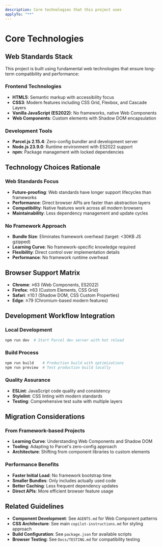 ```yaml
---
description: Core technologies that this project uses
applyTo: "**"
---
```


# Core Technologies

## Web Standards Stack

This project is built using fundamental web technologies that ensure long-term compatibility and performance:

### Frontend Technologies

- **HTML5**: Semantic markup with accessibility focus
- **CSS3**: Modern features including CSS Grid, Flexbox, and Cascade Layers
- **Vanilla JavaScript (ES2022)**: No frameworks, native Web Components
- **Web Components**: Custom elements with Shadow DOM encapsulation

### Development Tools

- **Parcel.js 2.15.4**: Zero-config bundler and development server
- **Node.js 23.9.0**: Runtime environment with ES2022 support
- **npm**: Package management with locked dependencies

## Technology Choices Rationale

### Web Standards Focus

- **Future-proofing**: Web standards have longer support lifecycles than frameworks
- **Performance**: Direct browser APIs are faster than abstraction layers
- **Compatibility**: Native features work across all modern browsers
- **Maintainability**: Less dependency management and update cycles

### No Framework Approach

- **Bundle Size**: Eliminates framework overhead (target: <30KB JS gzipped)
- **Learning Curve**: No framework-specific knowledge required
- **Flexibility**: Direct control over implementation details
- **Performance**: No framework runtime overhead

## Browser Support Matrix

- **Chrome**: ≥63 (Web Components, ES2022)
- **Firefox**: ≥63 (Custom Elements, CSS Grid)
- **Safari**: ≥10.1 (Shadow DOM, CSS Custom Properties)
- **Edge**: ≥79 (Chromium-based modern features)

## Development Workflow Integration

### Local Development

```bash
npm run dev  # Start Parcel dev server with hot reload
```

### Build Process

```bash
npm run build    # Production build with optimizations
npm run preview  # Test production build locally
```

### Quality Assurance

- **ESLint**: JavaScript code quality and consistency
- **Stylelint**: CSS linting with modern standards
- **Testing**: Comprehensive test suite with multiple layers

## Migration Considerations

### From Framework-based Projects

- **Learning Curve**: Understanding Web Components and Shadow DOM
- **Tooling**: Adapting to Parcel's zero-config approach
- **Architecture**: Shifting from component libraries to custom elements

### Performance Benefits

- **Faster Initial Load**: No framework bootstrap time
- **Smaller Bundles**: Only includes actually used code
- **Better Caching**: Less frequent dependency updates
- **Direct APIs**: More efficient browser feature usage

## Related Guidelines

- **Component Development**: See `AGENTS.md` for Web Component patterns
- **CSS Architecture**: See main `copilot-instructions.md` for styling approach
- **Build Configuration**: See `package.json` for available scripts
- **Browser Testing**: See `Docs/TESTING.md` for compatibility testing
